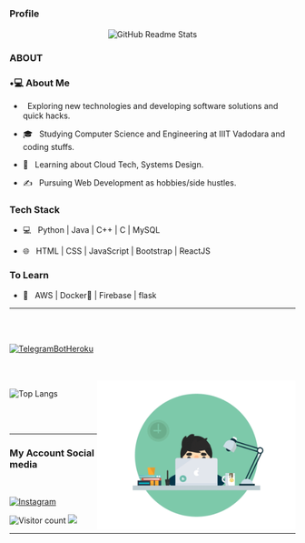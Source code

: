 ### Profile
<p align="center">
 <img width="100px" src="https://telegra.ph/file/5e87eee6d98b664b0e937.jpg" align="center" alt="GitHub Readme Stats" />

### ABOUT

<h3> •💻 About Me </h3>



-  &nbsp; Exploring new technologies and developing software solutions and quick hacks.

- 🎓 &nbsp; Studying Computer Science and Engineering at IIIT Vadodara and coding stuffs.

- 🌱 &nbsp; Learning about Cloud Tech, Systems Design.

- ✍️ &nbsp; Pursuing Web Development as hobbies/side hustles.



<h3> Tech Stack</h3>



- 💻 &nbsp; Python | Java | C++ | C | MySQL

- 🌐 &nbsp; HTML | CSS | JavaScript | Bootstrap | ReactJS

<!--

-  &nbsp; MySQL | MongoDB

- 🔧 &nbsp; Git | Markdown | Selenium | Tidyverse

- 🖥 &nbsp; Illustrator| Photoshop | InDesign

-->



<h3> To Learn </h3>

- 🔧 &nbsp; AWS | Docker🐳 | Firebase | flask

<hr>



<br/><br/>

[![TelegramBotHeroku](https://github-readme-stats.vercel.app/api?username=TelegramBotHeroku&show_icons=true)](https://github.com/TelegramBotHeroku)

<br/>

<br/>

<img src="https://github.com/nirala69/nirala69/blob/master/70804f7e25b11f29db904f2fa7b4cd9d.gif" width="350" align='right'>

![Top Langs](https://github-readme-stats.vercel.app/api/top-langs/?username=TelegramBotHeroku&show_icons=true)

<br><br>



<hr>



<h3> My Account Social media </h3>

<br>



<p align="center">

<a href="https://www.instagram.com/Ant.x.pras/"><img alt="Instagram" src="https://img.shields.io/badge/Instagram-follow-bluek?style=flat-square&logo=instagram"></a>

</p>





![Visitor count](https://visitor-badge.laobi.icu/badge?page_id=TelegramBotHeroku.TelegramBotHeroku)   <img src="https://media.giphy.com/media/dxn6fRlTIShoeBr69N/giphy.gif" width="30">





<hr>
